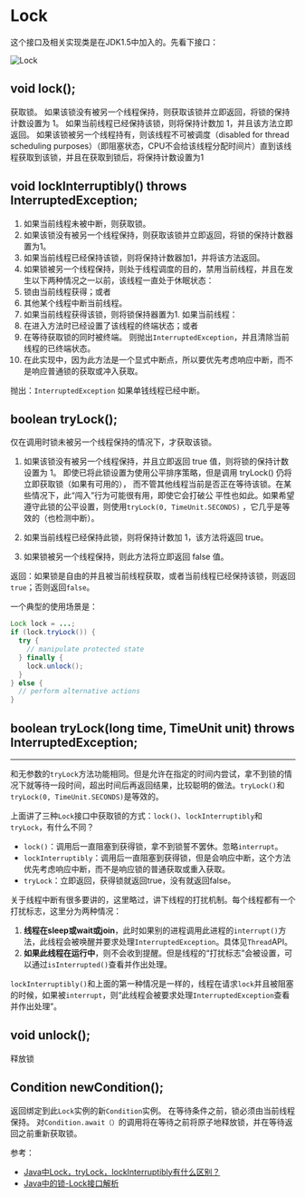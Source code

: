 # Lock

这个接口及相关实现类是在JDK1.5中加入的。先看下接口：

![Lock](http://ovn0i3kdg.bkt.clouddn.com/Lock.png)



##  void lock();
获取锁。
如果该锁没有被另一个线程保持，则获取该锁并立即返回，将锁的保持计数设置为 1。
如果当前线程已经保持该锁，则将保持计数加 1，并且该方法立即返回。
如果该锁被另一个线程持有，则该线程不可被调度（disabled for thread scheduling purposes）（即阻塞状态，CPU不会给该线程分配时间片）直到该线程获取到该锁，并且在获取到锁后，将保持计数设置为1



##  void lockInterruptibly() throws InterruptedException;

1. 如果当前线程未被中断，则获取锁。
2. 如果该锁没有被另一个线程保持，则获取该锁并立即返回，将锁的保持计数器置为1。
3. 如果当前线程已经保持该锁，则将保持计数器加1，并将该方法返回。
4. 如果锁被另一个线程保持，则处于线程调度的目的，禁用当前线程，并且在发生以下两种情况之一以前，该线程一直处于休眠状态：
  1. 锁由当前线程获得；或者
  1. 其他某个线程中断当前线程。
5. 如果当前线程获得该锁，则将锁保持器置为1.
如果当前线程：
  1. 在进入方法时已经设置了该线程的终端状态；或者
  1. 在等待获取锁的同时被终端。
则抛出`InterruptedException`，并且清除当前线程的已终端状态。
6. 在此实现中，因为此方法是一个显式中断点，所以要优先考虑响应中断，而不是响应普通锁的获取或冲入获取。

抛出：`InterruptedException` 如果单钱线程已经中断。


## boolean tryLock();

仅在调用时锁未被另一个线程保持的情况下，才获取该锁。

1. 如果该锁没有被另一个线程保持，并且立即返回 true 值，则将锁的保持计数设置为 1。
即使已将此锁设置为使用公平排序策略，但是调用 tryLock() 仍将 立即获取锁（如果有可用的），
而不管其他线程当前是否正在等待该锁。在某些情况下，此“闯入”行为可能很有用，即使它会打破公
平性也如此。如果希望遵守此锁的公平设置，则使用`tryLock(0, TimeUnit.SECONDS)`
，它几乎是等效的（也检测中断）。

2. 如果当前线程已经保持此锁，则将保持计数加 1，该方法将返回 true。

3. 如果锁被另一个线程保持，则此方法将立即返回 false 值。

返回：如果锁是自由的并且被当前线程获取，或者当前线程已经保持该锁，则返回 `true`；否则返回`false`。

一个典型的使用场景是：
```java
Lock lock = ...;
if (lock.tryLock()) {
  try {
    // manipulate protected state
  } finally {
    lock.unlock();
  }
} else {
  // perform alternative actions
}
```


## boolean tryLock(long time, TimeUnit unit) throws InterruptedException;

---
和无参数的`tryLock`方法功能相同。但是允许在指定的时间内尝试，拿不到锁的情况下就等待一段时间，超出时间后再返回结果，比较聪明的做法。`tryLock()`和`tryLock(0, TimeUnit.SECONDS)`是等效的。

上面讲了三种`Lock`接口中获取锁的方式：`lock()`、`lockInterruptibly`和`tryLock`，有什么不同？

* `lock()`：调用后一直阻塞到获得锁，拿不到锁誓不罢休。忽略`interrupt`。
* `lockInterruptibly`：调用后一直阻塞到获得锁，但是会响应中断，这个方法优先考虑响应中断，而不是响应锁的普通获取或重入获取。
* `tryLock`：立即返回，获得锁就返回true，没有就返回false。

关于线程中断有很多要讲的，这里略过，讲下线程的打扰机制。每个线程都有一个打扰标志，这里分为两种情况：
1. **线程在sleep或wait或join**，此时如果别的进程调用此进程的`interrupt()`方法，此线程会被唤醒并要求处理`InterruptedException`。具体见`Thread`API。
2. **如果此线程在运行中**，则不会收到提醒。但是线程的“打扰标志”会被设置，可以通过`isInterrupted()`查看并作出处理。

`lockInterruptibly()`和上面的第一种情况是一样的，线程在请求`lock`并且被阻塞的时候，如果被`interrupt`，则“此线程会被要求处理`InterruptedException`查看并作出处理”。

## void unlock();
释放锁

## Condition newCondition();
返回绑定到此`Lock`实例的新`Condition`实例。
在等待条件之前，锁必须由当前线程保持。 对`Condition.await（）`的调用将在等待之前将原子地释放锁，并在等待返回之前重新获取锁。








参考：
* [Java中Lock，tryLock，lockInterruptibly有什么区别？](https://www.zhihu.com/question/36771163)
* [Java中的锁-Lock接口解析](http://blog.csdn.net/canot/article/details/52050633)
